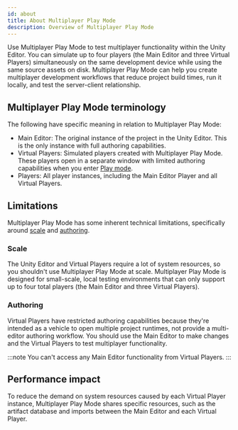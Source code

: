 ```yaml
---
id: about
title: About Multiplayer Play Mode
description: Overview of Multiplayer Play Mode
---
```


Use Multiplayer Play Mode to test multiplayer functionality within the Unity Editor. You can simulate up to four players (the Main Editor and three Virtual Players) simultaneously on the same development device while using the same source assets on disk. Multiplayer Play Mode can help you create multiplayer development workflows that reduce project build times, run it locally, and test the server-client relationship.

## Multiplayer Play Mode terminology

The following have specific meaning in relation to Multiplayer Play Mode:

* Main Editor: The original instance of the project in the Unity Editor. This is the only instance with full authoring capabilities.
* Virtual Players: Simulated players created with Multiplayer Play Mode. These players open in a separate window with limited authoring capabilities when you enter [Play mode](https://docs.unity3d.com/Manual/GameView.html).
* Players: All player instances, including the Main Editor Player and all Virtual Players.

## Limitations

Multiplayer Play Mode has some inherent technical limitations, specifically around [scale](#scale) and [authoring](#authoring).

### Scale

The Unity Editor and Virtual Players require a lot of system resources, so you shouldn't use Multiplayer Play Mode at scale. Multiplayer Play Mode is designed for small-scale, local testing environments that can only support up to four total players (the Main Editor and three Virtual Players).

### Authoring

Virtual Players have restricted authoring capabilities because they're intended as a vehicle to open multiple project runtimes, not provide a multi-editor authoring workflow. You should use the Main Editor to make changes and the Virtual Players to test multiplayer functionality.

:::note
You can't access any Main Editor functionality from Virtual Players.
:::

## Performance impact

To reduce the demand on system resources caused by each Virtual Player instance, Multiplayer Play Mode shares specific resources, such as the artifact database and imports between the Main Editor and each Virtual Player.
